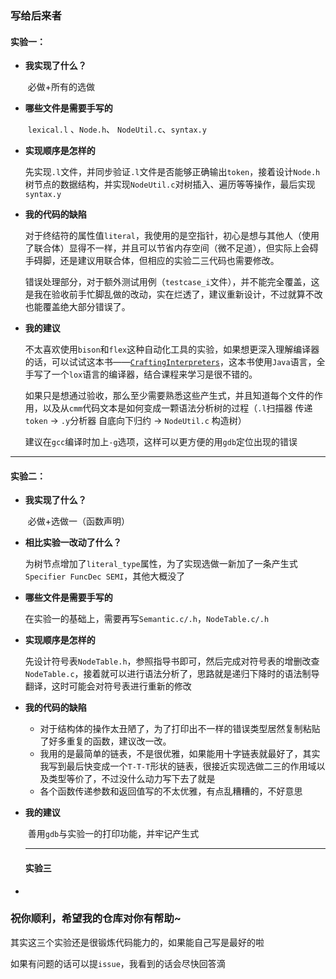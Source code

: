 ### 写给后来者

#### 	实验一：

- **我实现了什么？**

  ​	必做+所有的选做

- **哪些文件是需要手写的**

  ​	`lexical.l` 、`Node.h`、 `NodeUtil.c`、`syntax.y`

- **实现顺序是怎样的**

  ​	先实现`.l`文件，并同步验证`.l`文件是否能够正确输出`token`，接着设计`Node.h`树节点的数据结构，并实现`NodeUtil.c`对树插入、遍历等等操作，最后实现`syntax.y`

- **我的代码的缺陷**

  ​	对于终结符的属性值`literal`，我使用的是空指针，初心是想与其他人（使用了联合体）显得不一样，并且可以节省内存空间（微不足道），但实际上会碍手碍脚，还是建议用联合体，但相应的实验二三代码也需要修改。

  ​	错误处理部分，对于额外测试用例（`testcase_i`文件），并不能完全覆盖，这是我在验收前手忙脚乱做的改动，实在烂透了，建议重新设计，不过就算不改也能覆盖绝大部分错误了。

- **我的建议**

  ​	不太喜欢使用`bison`和`flex`这种自动化工具的实验，如果想更深入理解编译器的话，可以试试这本书——[`CraftingInterpreters`](https://www.craftinginterpreters.com/)，这本书使用`Java`语言，全手写了一个`lox`语言的编译器，结合课程来学习是很不错的。

  ​	如果只是想通过验收，那么至少需要熟悉这些产生式，并且知道每个文件的作用，以及从`cmm`代码文本是如何变成一颗语法分析树的过程（`.l`扫描器 传递`token` -> `.y`分析器 自底向下归约 -> `NodeUtil.c` 构造树）

  ​	建议在`gcc`编译时加上`-g`选项，这样可以更方便的用`gdb`定位出现的错误

------

#### 	实验二：

- **我实现了什么？**

  ​	必做+选做一（函数声明）

- **相比实验一改动了什么？**

  ​	为树节点增加了`literal_type`属性，为了实现选做一新加了一条产生式`Specifier FuncDec SEMI`，其他大概没了

- **哪些文件是需要手写的**

  ​	在实验一的基础上，需要再写`Semantic.c/.h`，`NodeTable.c/.h`

- **实现顺序是怎样的**

  ​	先设计符号表`NodeTable.h`，参照指导书即可，然后完成对符号表的增删改查`NodeTable.c`，接着就可以进行语法分析了，思路就是递归下降时的语法制导翻译，这时可能会对符号表进行重新的修改

- **我的代码的缺陷**

  - 对于结构体的操作太丑陋了，为了打印出不一样的错误类型居然复制粘贴了好多重复的函数，建议改一改。
  - 我用的是最简单的链表，不是很优雅，如果能用十字链表就最好了，其实我写到最后快变成一个`T-T-T`形状的链表，很接近实现选做二三的作用域以及类型等价了，不过没什么动力写下去了就是
  - 各个函数传递参数和返回值写的不太优雅，有点乱糟糟的，不好意思

- **我的建议**

  ​	善用`gdb`与实验一的打印功能，并牢记产生式

  ------

  #### 实验三

- 

### 祝你顺利，希望我的仓库对你有帮助~

其实这三个实验还是很锻炼代码能力的，如果能自己写是最好的啦

如果有问题的话可以提`issue`，我看到的话会尽快回答滴
